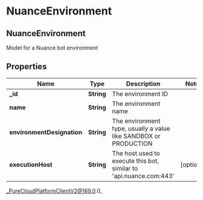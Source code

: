 # NuanceEnvironment

## NuanceEnvironment
Model for a Nuance bot environment

## Properties

|Name | Type | Description | Notes|
|------------ | ------------- | ------------- | -------------|
| **_id** | **String** | The environment ID | |
| **name** | **String** | The environment name | |
| **environmentDesignation** | **String** | The environment type, usually a value like SANDBOX or PRODUCTION | |
| **executionHost** | **String** | The host used to execute this bot, similar to &#39;api.nuance.com:443&#39; | [optional] |



_PureCloudPlatformClientV2@169.0.0_
